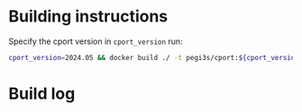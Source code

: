 # Building instructions

Specify the cport version in `cport_version` run:

```bash
cport_version=2024.05 && docker build ./ -t pegi3s/cport:${cport_version} --build-arg COMMIT=${cport_commit}  && docker tag pegi3s/cport:${cport_version} pegi3s/cport:latest
```

# Build log